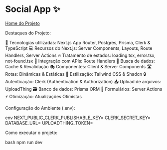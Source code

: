 <h1>Social App ✨</h1>

[Home do Projeto](/public/screenshot-for-readme.png)

Destaques do Projeto:

🚀 Tecnologias utilizadas: Next.js App Router, Postgres, Prisma, Clerk & TypeScript
💻 Recursos do Next.js: Server Components, Layouts, Route Handlers, Server Actions
🔥 Tratamento de estados: loading.tsx, error.tsx, not-found.tsx
📡 Integração com APIs: Route Handlers
🔄 Busca de dados: Cache & Revalidação
🎭 Componentes: Client & Server Components
🛣️ Rotas: Dinâmicas & Estáticas
🎨 Estilização: Tailwind CSS & Shadcn
🔒 Autenticação: Clerk (Authentication & Authorization)
📤 Upload de arquivos: UploadThing
🗃️ Banco de dados: Prisma ORM
🚀 Formulários: Server Actions
⚡ Otimização: Atualizações Otimistas

Configuração do Ambiente (.env):

env
NEXT_PUBLIC_CLERK_PUBLISHABLE_KEY=
CLERK_SECRET_KEY=
DATABASE_URL=
UPLOADTHING_TOKEN=


Como executar o projeto:

bash
npm run dev
